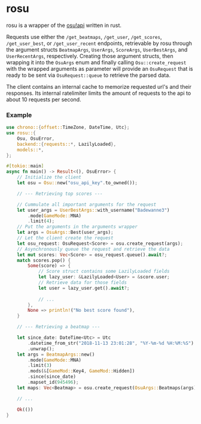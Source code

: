 # rosu

rosu is a wrapper of the [osu!api](https://github.com/ppy/osu-api/wiki) written in rust.

Requests use either the `/get_beatmaps`, `/get_user`, `/get_scores`, `/get_user_best`, or `/get_user_recent` endpoints, retrievable by rosu through the argument structs `BeatmapArgs`, `UserArgs`, `ScoreArgs`, `UserBestArgs`, and `UserRecentArgs`, respectively.
Creating those argument structs, then wrapping it into the `OsuArgs` enum and finally calling `Osu::create_request` with the wrapped arguments as parameter will provide an `OsuRequest` that is ready to be sent via `OsuRequest::queue` to retrieve the parsed data.

The client contains an internal cache to memorize requested url's and their responses.
Its internal ratelimiter limits the amount of requests to the api to about 10 requests per second.

### Example
```rust
use chrono::{offset::TimeZone, DateTime, Utc};
use rosu::{
    Osu, OsuError, 
    backend::{requests::*, LazilyLoaded},
    models::*,
};

#[tokio::main]
async fn main() -> Result<(), OsuError> {
    // Initialize the client
    let osu = Osu::new("osu_api_key".to_owned());

    // --- Retrieving top scores ---

    // Cummulate all important arguments for the request
    let user_args = UserBestArgs::with_username("Badewanne3")
        .mode(GameMode::MNA)
        .limit(4);
    // Put the arguments in the arguments wrapper
    let args = OsuArgs::Best(user_args);
    // Let the client create the request
    let osu_request: OsuRequest<Score> = osu.create_request(args);
    // Asynchronously queue the request and retrieve the data
    let mut scores: Vec<Score> = osu_request.queue().await?;
    match scores.pop() {
        Some(score) => {
            // Score struct contains some LazilyLoaded fields
            let lazy_user: &LazilyLoaded<User> = &score.user;
            // Retrieve data for those fields
            let user = lazy_user.get().await?;
            
            // ...
        },
        None => println!("No best score found"),
    }

    // --- Retrieving a beatmap ---

    let since_date: DateTime<Utc> = Utc
        .datetime_from_str("2018-11-13 23:01:28", "%Y-%m-%d %H:%M:%S")
        .unwrap();
    let args = BeatmapArgs::new()
        .mode(GameMode::MNA)
        .limit(3)
        .mods(&[GameMod::Key4, GameMod::Hidden])
        .since(since_date)
        .mapset_id(945496);
    let maps: Vec<Beatmap> = osu.create_request(OsuArgs::Beatmaps(args)).queue().await?;

    // ...

    Ok(())
}
```
